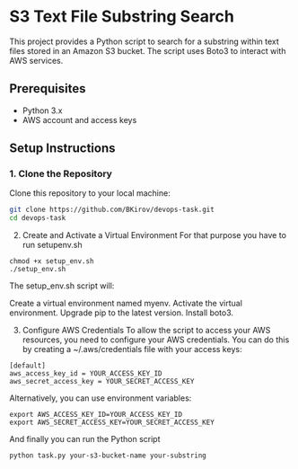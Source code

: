 # S3 Text File Substring Search

This project provides a Python script to search for a substring within text files stored in an Amazon S3 bucket. The script uses Boto3 to interact with AWS services.

## Prerequisites

- Python 3.x
- AWS account and access keys

## Setup Instructions

### 1. Clone the Repository

Clone this repository to your local machine:

```bash
git clone https://github.com/BKirov/devops-task.git
cd devops-task
``` 
2. Create and Activate a Virtual Environment
   For that purpose you have to run setupenv.sh
``` 
chmod +x setup_env.sh
./setup_env.sh
``` 
The setup_env.sh script will:

Create a virtual environment named myenv.
Activate the virtual environment.
Upgrade pip to the latest version.
Install boto3.

3. Configure AWS Credentials
To allow the script to access your AWS resources, you need to configure your AWS credentials. You can do this by creating a ~/.aws/credentials file with your access keys:

```
[default]
aws_access_key_id = YOUR_ACCESS_KEY_ID
aws_secret_access_key = YOUR_SECRET_ACCESS_KEY

```
Alternatively, you can use environment variables:
```
export AWS_ACCESS_KEY_ID=YOUR_ACCESS_KEY_ID
export AWS_SECRET_ACCESS_KEY=YOUR_SECRET_ACCESS_KEY
``` 

And finally you can run the Python script 
``` 
python task.py your-s3-bucket-name your-substring
